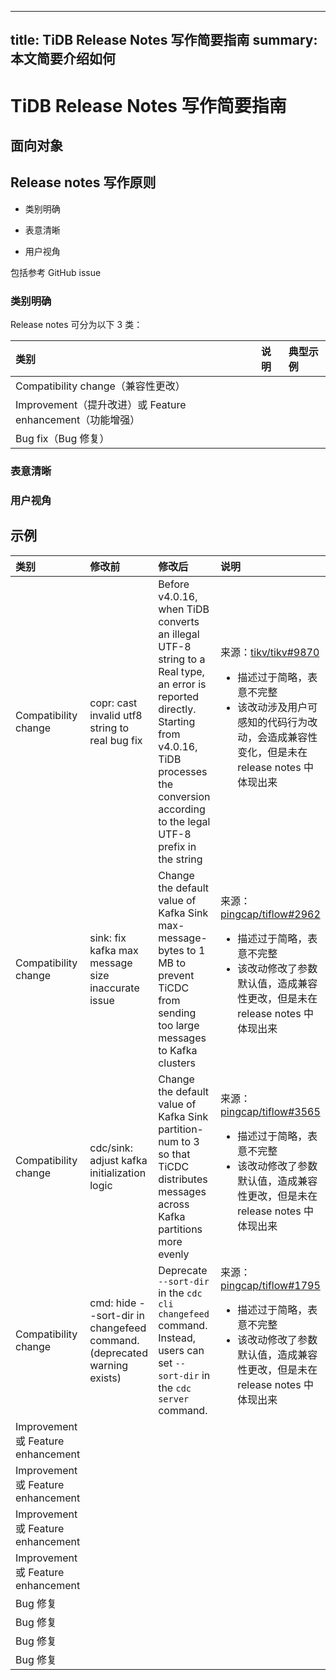---
title: TiDB Release Notes 写作简要指南
summary: 本文简要介绍如何
-----------------

# TiDB Release Notes 写作简要指南

## 面向对象

## Release notes 写作原则

* 类别明确

* 表意清晰

* 用户视角

包括参考 GitHub issue

### 类别明确

Release notes 可分为以下 3 类：

| 类别                                           | 说明 | 典型示例 |
| :------------------------------------------- | :- | :--- |
| Compatibility change（兼容性更改）                  |    |      |
| Improvement（提升改进）或 Feature enhancement（功能增强） |    |      |
| Bug fix（Bug 修复）                              |    |      |

### 表意清晰

### 用户视角

## 示例

| 类别                                | 修改前                                                | 修改后 | 说明 |
| :-------------------------------- | :------------------------------------------------- | :-- | :- |
| Compatibility change              |  copr: cast invalid utf8 string to real bug fix |   Before v4.0.16, when TiDB converts an illegal UTF-8 string to a Real type, an error is reported directly. Starting from v4.0.16, TiDB processes the conversion according to the legal UTF-8 prefix in the string  | 来源：[tikv/tikv#9870](https://github.com/tikv/tikv/pull/9870) <br/> <ul><li>描述过于简略，表意不完整</li><li>该改动涉及用户可感知的代码行为改动，会造成兼容性变化，但是未在 release notes 中体现出来</li></ul>   |
| Compatibility change              |   sink: fix kafka max message size inaccurate issue                                                |  Change the default value of Kafka Sink max-message-bytes to 1 MB to prevent TiCDC from sending too large messages to Kafka clusters   |  来源：[pingcap/tiflow#2962](https://github.com/pingcap/tiflow/issues/2962) <br/> <ul><li>描述过于简略，表意不完整</li><li>该改动修改了参数默认值，造成兼容性更改，但是未在 release notes 中体现出来</li></ul> |
| Compatibility change              |  cdc/sink: adjust kafka initialization logic                                                  |  Change the default value of Kafka Sink partition-num to 3 so that TiCDC distributes messages across Kafka partitions more evenly   | 来源：[pingcap/tiflow#3565](https://github.com/pingcap/tiflow/pull/3565) <br/> <ul><li>描述过于简略，表意不完整</li><li>该改动修改了参数默认值，造成兼容性更改，但是未在 release notes 中体现出来</li></ul>   |
| Compatibility change              |  cmd: hide --sort-dir in changefeed command. (deprecated warning exists)                                                | Deprecate `--sort-dir` in the `cdc cli changefeed` command. Instead, users can set `--sort-dir` in the `cdc server` command.    |  来源：[pingcap/tiflow#1795](https://github.com/pingcap/tiflow/pull/1795) <br/> <ul><li>描述过于简略，表意不完整</li><li>该改动修改了参数默认值，造成兼容性更改，但是未在 release notes 中体现出来</li></ul>  |
| Improvement 或 Feature enhancement |                                                    |     |    |
| Improvement 或 Feature enhancement |                                                   |     |    |
| Improvement 或 Feature enhancement |                                                    |     |    |
| Improvement 或 Feature enhancement |                                                   |     |    |
| Bug 修复                            |                                                    |     |    |
| Bug 修复                            |                                                   |     |    |
| Bug 修复                            |                                                    |     |    |
| Bug 修复                            |                                                   |     |    |
